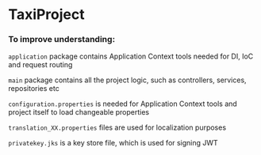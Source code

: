 # TaxiProject

### To improve understanding:
`application` package contains Application Context tools needed for DI, IoC and request routing

`main` package contains all the project logic, such as controllers, services, repositories etc

`configuration.properties` is needed for Application Context tools and project itself to load changeable properties

`translation_XX.properties` files are used for localization purposes

`privatekey.jks` is a key store file, which is used for signing JWT
